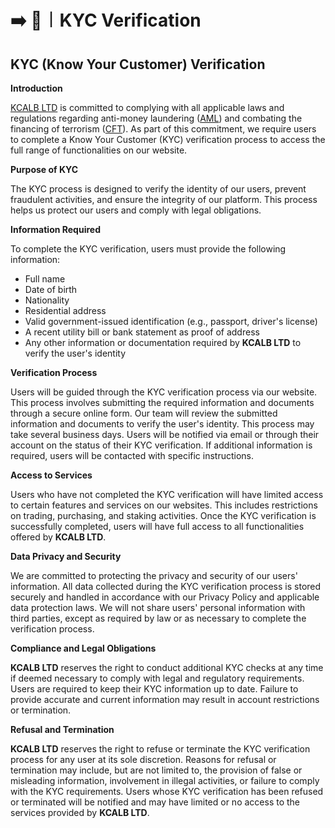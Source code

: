 # ➡️ 🪪︱KYC Verification



## KYC (Know Your Customer) Verification

**Introduction**

[KCALB LTD](https://find-and-update.company-information.service.gov.uk/company/14132246) is committed to complying with all applicable laws and regulations regarding anti-money laundering ([AML](https://www.fca.org.uk/firms/financial-crime/money-laundering-regulations)) and combating the financing of terrorism ([CFT](https://www.gov.uk/government/publications/countering-terrorist-financing/countering-terrorist-financing)). As part of this commitment, we require users to complete a Know Your Customer (KYC) verification process to access the full range of functionalities on our website.

**Purpose of KYC**

The KYC process is designed to verify the identity of our users, prevent fraudulent activities, and ensure the integrity of our platform. This process helps us protect our users and comply with legal obligations.

**Information Required**

To complete the KYC verification, users must provide the following information:

* Full name
* Date of birth
* Nationality
* Residential address
* Valid government-issued identification (e.g., passport, driver's license)
* A recent utility bill or bank statement as proof of address
* Any other information or documentation required by **KCALB LTD** to verify the user's identity

**Verification Process**

Users will be guided through the KYC verification process via our website. This process involves submitting the required information and documents through a secure online form. Our team will review the submitted information and documents to verify the user's identity. This process may take several business days. Users will be notified via email or through their account on the status of their KYC verification. If additional information is required, users will be contacted with specific instructions.

**Access to Services**

Users who have not completed the KYC verification will have limited access to certain features and services on our websites. This includes restrictions on trading, purchasing, and staking activities. Once the KYC verification is successfully completed, users will have full access to all functionalities offered by **KCALB LTD**.

**Data Privacy and Security**

We are committed to protecting the privacy and security of our users' information. All data collected during the KYC verification process is stored securely and handled in accordance with our Privacy Policy and applicable data protection laws. We will not share users' personal information with third parties, except as required by law or as necessary to complete the verification process.

**Compliance and Legal Obligations**

**KCALB LTD** reserves the right to conduct additional KYC checks at any time if deemed necessary to comply with legal and regulatory requirements. Users are required to keep their KYC information up to date. Failure to provide accurate and current information may result in account restrictions or termination.

**Refusal and Termination**

**KCALB LTD** reserves the right to refuse or terminate the KYC verification process for any user at its sole discretion. Reasons for refusal or termination may include, but are not limited to, the provision of false or misleading information, involvement in illegal activities, or failure to comply with the KYC requirements. Users whose KYC verification has been refused or terminated will be notified and may have limited or no access to the services provided by **KCALB LTD**.
